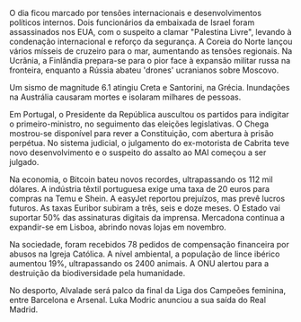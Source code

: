 O dia ficou marcado por tensões internacionais e desenvolvimentos políticos internos. Dois funcionários da embaixada de Israel foram assassinados nos EUA, com o suspeito a clamar "Palestina Livre", levando à condenação internacional e reforço da segurança. A Coreia do Norte lançou vários mísseis de cruzeiro para o mar, aumentando as tensões regionais. Na Ucrânia, a Finlândia prepara-se para o pior face à expansão militar russa na fronteira, enquanto a Rússia abateu 'drones' ucranianos sobre Moscovo.

Um sismo de magnitude 6.1 atingiu Creta e Santorini, na Grécia. Inundações na Austrália causaram mortes e isolaram milhares de pessoas.

Em Portugal, o Presidente da República auscultou os partidos para indigitar o primeiro-ministro, no seguimento das eleições legislativas. O Chega mostrou-se disponível para rever a Constituição, com abertura à prisão perpétua. No sistema judicial, o julgamento do ex-motorista de Cabrita teve novo desenvolvimento e o suspeito do assalto ao MAI começou a ser julgado.

Na economia, o Bitcoin bateu novos recordes, ultrapassando os 112 mil dólares. A indústria têxtil portuguesa exige uma taxa de 20 euros para compras na Temu e Shein. A easyJet reportou prejuízos, mas prevê lucros futuros. As taxas Euribor subiram a três, seis e doze meses. O Estado vai suportar 50% das assinaturas digitais da imprensa. Mercadona continua a expandir-se em Lisboa, abrindo novas lojas em novembro.

Na sociedade, foram recebidos 78 pedidos de compensação financeira por abusos na Igreja Católica. A nível ambiental, a população de lince ibérico aumentou 19%, ultrapassando os 2400 animais. A ONU alertou para a destruição da biodiversidade pela humanidade.

No desporto, Alvalade será palco da final da Liga dos Campeões feminina, entre Barcelona e Arsenal. Luka Modric anunciou a sua saída do Real Madrid.